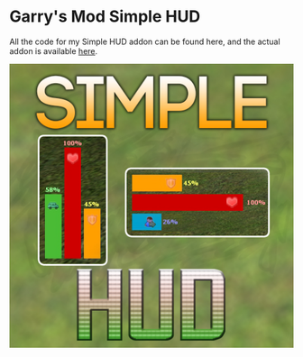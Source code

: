 # Garry's Mod Simple HUD
All the code for my Simple HUD addon can be found here, and the actual addon is available [here](https://steamcommunity.com/sharedfiles/filedetails/?id=524286674).

![Icon](thumb.jpg?raw=true)
